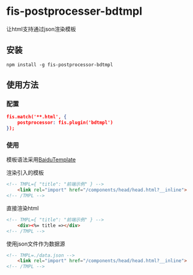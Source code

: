 # fis-postprocesser-bdtmpl

让html支持通过json渲染模板

## 安装

```
npm install -g fis-postprocessor-bdtmpl
```

## 使用方法

### 配置

```json
fis.match('**.html', {
    postprocessor: fis.plugin('bdtmpl')
});
```

### 使用

模板语法采用[BaiduTemplate](http://baidufe.github.io/BaiduTemplate/)

渲染引入的模板

```html
<!-- TMPL={ "title": "前端示例" } -->
    <link rel="import" href="/components/head/head.html?__inline">
<!-- /TMPL -->
```

直接渲染html

```html
<!-- TMPL={ "title": "前端示例" } -->
    <div><%= title =></div>
<!-- /TMPL -->
```

使用json文件作为数据源

```html
<!-- TMPL=./data.json -->
    <link rel="import" href="/components/head/head.html?__inline">
<!-- /TMPL -->
```
